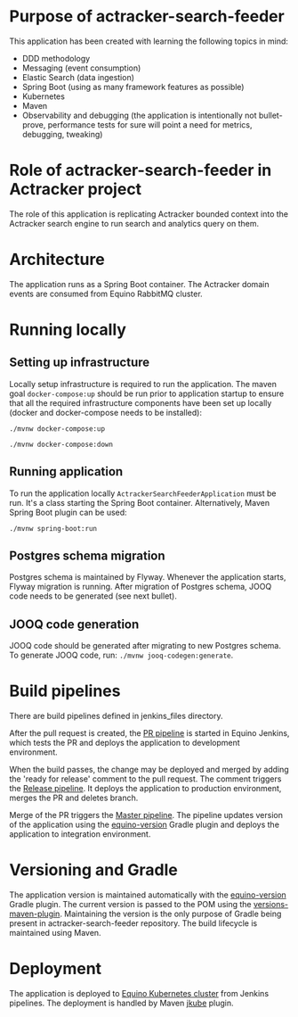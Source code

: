 # Purpose of actracker-search-feeder
This application has been created with learning the following topics in mind:
- DDD methodology
- Messaging (event consumption)
- Elastic Search (data ingestion)
- Spring Boot (using as many framework features as possible)
- Kubernetes
- Maven
- Observability and debugging (the application is intentionally not bullet-prove, performance tests for sure will point a need for metrics, debugging, tweaking)

# Role of actracker-search-feeder in Actracker project
The role of this application is replicating Actracker bounded context into the Actracker search engine
to run search and analytics query on them.

# Architecture
The application runs as a Spring Boot container. 
The Actracker domain events are consumed from Equino RabbitMQ cluster.

# Running locally

## Setting up infrastructure
Locally setup infrastructure is required to run the application. The maven goal `docker-compose:up` should be run prior 
to application startup to ensure that all the required infrastructure components have been set up locally 
(docker and docker-compose needs to be installed):

`./mvnw docker-compose:up`

`./mvnw docker-compose:down`

## Running application
To run the application locally `ActrackerSearchFeederApplication` must be run. It's a class starting the Spring Boot container.
Alternatively, Maven Spring Boot plugin can be used:

`./mvnw spring-boot:run`

## Postgres schema migration
Postgres schema is maintained by Flyway. Whenever the application starts, Flyway migration is running.
After migration of Postgres schema, JOOQ code needs to be generated (see next bullet).

## JOOQ code generation
JOOQ code should be generated after migrating to new Postgres schema.
To generate JOOQ code, run: `./mvnw jooq-codegen:generate`.

# Build pipelines
There are build pipelines defined in jenkins_files directory.

After the pull request is created, the [PR pipeline](jenkins_files/Jenkinsfile_pr) is started in Equino Jenkins,
which tests the PR and deploys the application to development environment. 

When the build passes, the change may be deployed and merged by adding the 'ready for release' comment to the pull request.
The comment triggers the [Release pipeline](jenkins_files/Jenkinsfile_release). 
It deploys the application to production environment, merges the PR and deletes branch.

Merge of the PR triggers the [Master pipeline](jenkins_files/Jenkinsfile_master).
The pipeline updates version of the application using the [equino-version](https://github.com/marcinciapa/equino-gradle-plugins/blob/master/equino-version/README.md) 
Gradle plugin and deploys the application to integration environment.

# Versioning and Gradle
The application version is maintained automatically with the [equino-version](https://github.com/marcinciapa/equino-gradle-plugins/blob/master/equino-version/README.md)
Gradle plugin.
The current version is passed to the POM using the [versions-maven-plugin](https://www.mojohaus.org/versions/versions-maven-plugin/).
Maintaining the version is the only purpose of Gradle being present in actracker-search-feeder repository. The build lifecycle is maintained using Maven.

# Deployment
The application is deployed to [Equino Kubernetes cluster](https://github.com/marcinciapa/equino-kubernetes) from Jenkins pipelines.
The deployment is handled by Maven [jkube](https://www.eclipse.org/jkube/docs/kubernetes-maven-plugin/) plugin.
